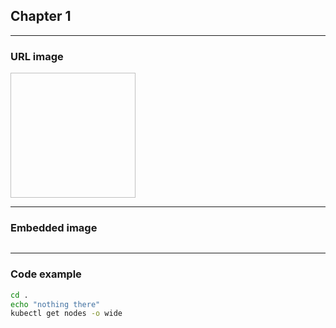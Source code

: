## Chapter 1

----

### URL image
<img data-src="https://png.icons8.com/metro/1600/rewind.png" height="200" width="200" style="background:none; border:none; box-shadow:none;"/>

----

### Embedded image
<img data-src="images/devops-infinity-workflow.png" style="background:none; border:none; box-shadow:none;"/>

----

### Code example

```bash
cd .
echo "nothing there"
kubectl get nodes -o wide
```
